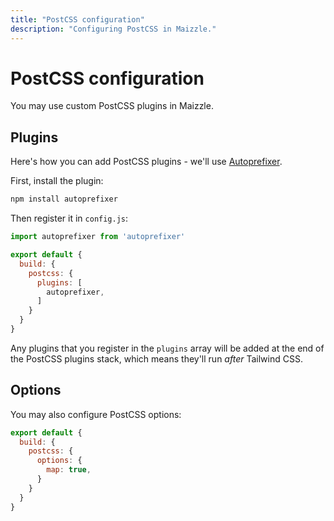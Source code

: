 ```yaml
---
title: "PostCSS configuration"
description: "Configuring PostCSS in Maizzle."
---
```


# PostCSS configuration

You may use custom PostCSS plugins in Maizzle.

## Plugins

Here's how you can add PostCSS plugins - we'll use [Autoprefixer](https://github.com/postcss/autoprefixer).

First, install the plugin:

```sh
npm install autoprefixer
```

Then register it in `config.js`:

```js [config.js]
import autoprefixer from 'autoprefixer'

export default {
  build: {
    postcss: {
      plugins: [
        autoprefixer,
      ]
    }
  }
}
```

Any plugins that you register in the `plugins` array will be added at the end of the PostCSS plugins stack, which means they'll run _after_ Tailwind CSS.

## Options

You may also configure PostCSS options:

```js [config.js]
export default {
  build: {
    postcss: {
      options: {
        map: true,
      }
    }
  }
}
```
